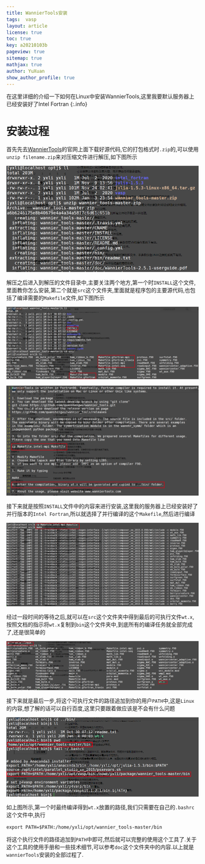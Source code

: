 ```yaml
---
title: WannierTools安装
tags:  vasp
layout: article
license: true
toc: true
key: a20210103b
pageview: true
sitemap: true
mathjax: true
author: YuXuan
show_author_profile: true
---
```

在这里详细的介绍一下如何在Linux中安装WannierTools,这里我要默认服务器上已经安装好了Intel Fortran
{:.info}
<!--more-->
# 安装过程
首先先去[WannierTools](https://www.wanniertools.org/)的官网上面下载好源代码,它的打包格式时`.zip`的,可以使用`unzip filename.zip`来对压缩文件进行解压,如下图所示

![png](/assets/images/wannierTools/s1.png)

解压之后进入到解压的文件目录中,主要关注两个地方,第一个时`INSTALL`这个文件,里面教你怎么安装,第二个就是`src`这个文件夹,里面就是程序包的主要源代码,也包括了编译需要的`Makefile`文件,如下图所示

![png](/assets/images/wannierTools/s2.png)

![png](/assets/images/wannierTools/s3.png)

接下来就是按照`INSTALL`文件中的内容来进行安装,这里我的服务器上已经安装好了并行版本的`Intel Fortran`,所以就选择了并行编译的这个`Makefile`,然后进行编译

![png](/assets/images/wannierTools/s4.png)

经过一段时间的等待之后,就可以在`src`这个文件夹中得到最后的可执行文件`wt.x`,按照文档的指示将`wt.x`复制到`bin`这个文件夹中,到底所有的编译任务就全部完成了,还是很简单的

![png](/assets/images/wannierTools/s5.png)

接下来就是最后一步,将这个可执行文件的路径追加到你的用户`PATH`中,这是`Linux`的内容,想了解的话可以自行百度,这里只要跟着做应该是不会有什么问题

![png](/assets/images/wannierTools/s6.png)

如上图所示,第一个时最终编译得到`wt.x`放置的路径,我们只需要在自己的`.bashrc`这个文件中,执行

```shell
export PATH=$PATH:/home/yxli/opt/wannier_tools-master/bin
```

将这个执行文件的路径追加到`PATH`中即可,然后就可以完整的使用这个工具了.关于这个工具的使用手册和一些技术细节,可以参考`doc`这个文件夹中的内容.以上就是`wannierTools`安装的全部过程了.